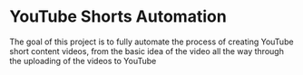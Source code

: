 # YouTube Shorts Automation
The goal of this project is to fully automate the process of creating YouTube short content videos, from the basic idea of the video all the way through the uploading of the videos to YouTube
